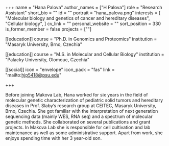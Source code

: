+++
name = "Hana Palova"
author_names = ["H Palova"]
role = "Research Assistant"
short_bio = ""
id = ""
portrait = "hana_palova.png"
interests = [
  "Molecular biology and genetics of cancer and hereditary diseases",
  "Cellular biology",
]
cv_link = ""
personal_website = ""
sort_position = 330
is_former_member = false
projects = [""]

[[education]]
  course = "Ph.D. in Genomics and Proteomics"
  institution = "Masaryk University, Brno, Czechia"

[[education]]
  course = "M.S. in Molecular and Cellular Biology"
  institution = "Palacky University, Olomouc, Czechia"

[[social]]
    icon = "envelope"
    icon_pack = "fas"
    link = "mailto:hjp5418@psu.edu"


+++

Before joining Makova Lab, Hana worked for six years in the field of molecular genetic characterization of pediatric solid tumors and hereditary diseases in Prof. Slaby’s research group at CEITEC, Masaryk University, Brno, Czechia. She got familiar with the interpretation of next generation sequencing data (mainly WES, RNA seq) and a spectrum of molecular genetic methods. She collaborated on several publications and grant projects. In Makova Lab she is responsible for cell cultivation and lab maintenance as well as some administrative support. Apart from work, she enjoys spending time with her 3 year-old son.

